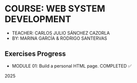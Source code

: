 # COURSE: WEB SYSTEM DEVELOPMENT

- TEACHER: CARLOS JULIO SÁNCHEZ CAZORLA
- BY: MARINA GARCÍA & RODRIGO SANTERVAS

## Exercises Progress
- MODULE 01: Build a personal HTML page. COMPLETED ✅

2025
